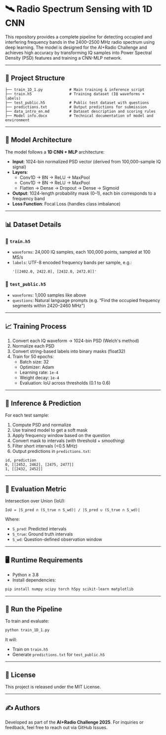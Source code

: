 
# 🛰️ Radio Spectrum Sensing with 1D CNN

This repository provides a complete pipeline for detecting occupied and interfering frequency bands in the 2400–2500 MHz radio spectrum using deep learning. The model is designed for the AI+Radio Challenge and achieves high accuracy by transforming IQ samples into Power Spectral Density (PSD) features and training a CNN-MLP network.

---

## 📂 Project Structure

```
├── train_1D_1.py            # Main training & inference script
├── train.h5                 # Training dataset (IQ waveforms + labels)
├── test_public.h5           # Public test dataset with questions
├── predictions.txt          # Output predictions for submission
├── data_intro_en.md         # Dataset description and scoring rules
├── Model info.docx          # Technical documentation of model and environment
```

---

## 🧠 Model Architecture

The model follows a **1D CNN + MLP** architecture:
- **Input**: 1024-bin normalized PSD vector (derived from 100,000-sample IQ signal)
- **Layers**:
  - Conv1D → BN → ReLU → MaxPool
  - Conv1D → BN → ReLU → MaxPool
  - Flatten → Dense → Dropout → Dense → Sigmoid
- **Output**: 1024-length probability mask (0–1), each bin corresponds to a frequency band
- **Loss Function**: Focal Loss (handles class imbalance)

---

## 📊 Dataset Details

### 📁 `train.h5`
- `waveforms`: 24,000 IQ samples, each 100,000 points, sampled at 100 MS/s
- `labels`: UTF-8 encoded frequency bands per sample, e.g.:
  ```
  '[[2402.0, 2422.0], [2432.0, 2472.0]]'
  ```

### 📁 `test_public.h5`
- `waveforms`: 1,000 samples like above
- `questions`: Natural language prompts (e.g. “Find the occupied frequency segments within 2420–2460 MHz”)

---

## 📈 Training Process

1. Convert each IQ waveform → 1024-bin PSD (Welch's method)
2. Normalize each PSD
3. Convert string-based labels into binary masks (float32)
4. Train for 50 epochs:
   - Batch size: 32
   - Optimizer: Adam
   - Learning rate: `1e-4`
   - Weight decay: `1e-4`
   - Evaluation: IoU across thresholds (0.1 to 0.6)

---

## 🔎 Inference & Prediction

For each test sample:
1. Compute PSD and normalize
2. Use trained model to get a soft mask
3. Apply frequency window based on the question
4. Convert mask to intervals (with threshold + smoothing)
5. Filter short intervals (<0.5 MHz)
6. Output predictions in `predictions.txt`:

```csv
id, prediction
0, [[2452, 2462], [2475, 2477]]
1, [[2432, 2452]]
```

---

## 🧪 Evaluation Metric

Intersection over Union (IoU):

```
IoU = |S_pred ∩ (S_true ∩ S_wd)| / |S_pred ∪ (S_true ∩ S_wd)|
```

Where:
- `S_pred`: Predicted intervals
- `S_true`: Ground truth intervals
- `S_wd`: Question-defined observation window

---

## 🖥️ Runtime Requirements

- Python ≥ 3.8
- Install dependencies:

```bash
pip install numpy scipy torch h5py scikit-learn matplotlib
```

---

## 🚀 Run the Pipeline

To train and evaluate:

```bash
python train_1D_1.py
```

It will:
- Train on `train.h5`
- Generate `predictions.txt` for `test_public.h5`

---

## 📄 License

This project is released under the MIT License.

---

## ✍️ Authors

Developed as part of the **AI+Radio Challenge 2025**. For inquiries or feedback, feel free to reach out via GitHub Issues.
